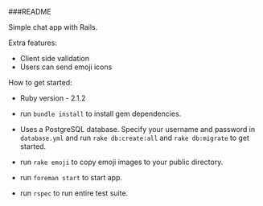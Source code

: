 ###README

Simple chat app with Rails.

Extra features:

- Client side validation
- Users can send emoji icons

How to get started:

* Ruby version - 2.1.2

* run `bundle install` to install gem dependencies.

* Uses a PostgreSQL database. Specify your username and password in `database.yml` and run `rake db:create:all` and `rake db:migrate` to get started.

* run `rake emoji` to copy emoji images to your public directory.

* run `foreman start` to start app.

* run `rspec` to run entire test suite.
